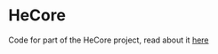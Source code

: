 # HeCore
Code for part of the HeCore project, read about it [here](https://www.samfunnsforskning.no/english/projects/health-communication-regimes-hecore-eng.html)
